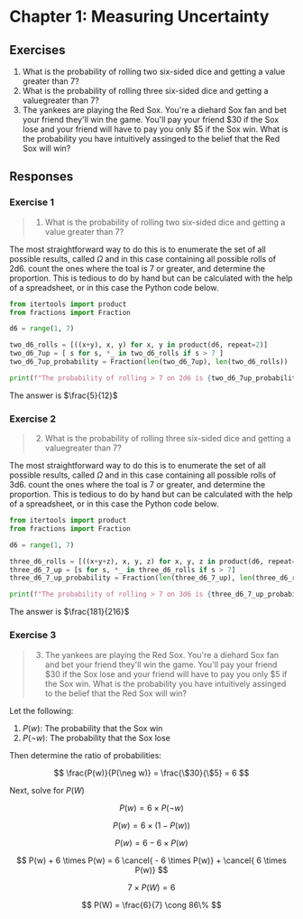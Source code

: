 #  Chapter 1: Measuring Uncertainty

## Exercises
1. What is the probability of rolling two six-sided dice and getting a value greater than 7?
2. What is the probability of rolling three six-sided dice and getting a valuegreater than 7?
3.  The yankees are playing the Red Sox.  You're a diehard Sox fan and bet your friend they'll win the game.  You'll pay your friend $30 if the Sox lose and your friend will have to pay you only $5 if the Sox win.  What is the probability you have intuitively assinged to the belief that the Red Sox will win?
## Responses

###  Exercise 1

>  1. What is the probability of rolling two six-sided dice and getting a value greater than 7?

The most straightforward way to do this is to enumerate the set of all possible results, called $\Omega$ and in this case containing all possible rolls of 2d6.  count the ones where the toal is 7 or greater, and determine the proportion.  This is tedious to do by hand but can be calculated with the help of a spreadsheet, or in this case the Python code below.

```Python
from itertools import product
from fractions import Fraction

d6 = range(1, 7)

two_d6_rolls = [((x+y), x, y) for x, y in product(d6, repeat=2)]
two_d6_7up = [ s for s, *_ in two_d6_rolls if s > 7 ]
two_d6_7up_probability = Fraction(len(two_d6_7up), len(two_d6_rolls))

print(f"The probability of rolling > 7 on 2d6 is {two_d6_7up_probability}")
```

The answer is $\frac{5}{12}$


###  Exercise 2

>  2. What is the probability of rolling three six-sided dice and getting a valuegreater than 7?

The most straightforward way to do this is to enumerate the set of all possible results, called $\Omega$ and in this case containing all possible rolls of 3d6.  count the ones where the toal is 7 or greater, and determine the proportion.  This is tedious to do by hand but can be calculated with the help of a spreadsheet, or in this case the Python code below.

```Python
from itertools import product
from fractions import Fraction

d6 = range(1, 7)

three_d6_rolls = [((x+y+z), x, y, z) for x, y, z in product(d6, repeat=3)]
three_d6_7_up = [s for s, *_ in three_d6_rolls if s > 7]
three_d6_7_up_probability = Fraction(len(three_d6_7_up), len(three_d6_rolls))

print(f"The probability of rolling > 7 on 3d6 is {three_d6_7_up_probability}")
```

The answer is $\frac{181}{216}$

###  Exercise 3

> 3.  The yankees are playing the Red Sox.  You're a diehard Sox fan and bet your friend they'll win the game.  You'll pay your friend $30 if the Sox lose and your friend will have to pay you only $5 if the Sox win.  What is the probability you have intuitively assinged to the belief that the Red Sox will win?

Let the following:
1.  $P(w)$: The probability that the Sox win
2.  $P(\neg w)$: The probability that the Sox lose

Then determine the ratio of probabilities:

$$
\frac{P(w)}{P(\neg w)} = \frac{\$30}{\$5} = 6
$$

Next, solve for $P(W)$

$$
P(w) = 6\times P(\neg w)
$$

$$
P(w) = 6 \times (1-P(w))
$$

$$
P(w) = 6 - 6 \times P(w)
$$

$$
P(w) + 6 \times P(w) = 6 \cancel{ - 6 \times P(w)} + \cancel{ 6 \times P(w)}
$$

$$
7 \times P(W) = 6
$$

$$
P(W) = \frac{6}{7} \cong 86\%
$$

